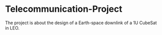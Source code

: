 # Telecommunication-Project
The project is about the design of a Earth-space downlink of a 1U CubeSat in LEO.
